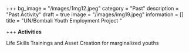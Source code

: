 +++
bg_image = "/images/1mg12.jpeg"
category = "Past"
description = "Past Activity"
draft = true
image = "/images/img19.jpeg"
information = []
title = "UN/Bombali Youth  Employment  Project "

+++
**Activities**

Life Skills Trainings and Asset Creation for marginalized youths